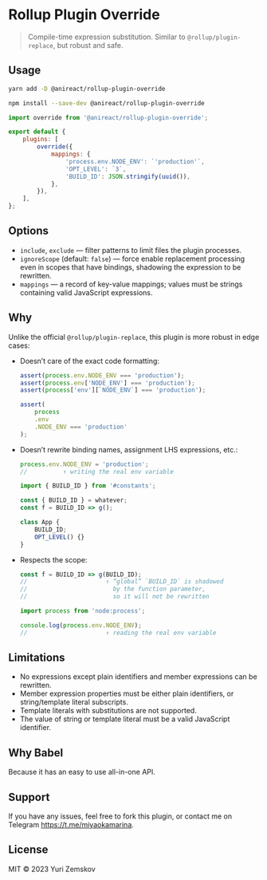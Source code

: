 # Rollup Plugin Override

> Compile-time expression substitution. Similar to `@rollup/plugin-replace`, but
> robust and safe.

## Usage

```bash
yarn add -D @anireact/rollup-plugin-override
```

```bash
npm install --save-dev @anireact/rollup-plugin-override
```

```javascript
import override from '@anireact/rollup-plugin-override';

export default {
    plugins: [
        override({
            mappings: {
                'process.env.NODE_ENV': `'production'`,
                'OPT_LEVEL': `3`,
                'BUILD_ID': JSON.stringify(uuid()),
            },
        }),
    ],
};
```

## Options

-   `include`, `exclude` — filter patterns to limit files the plugin processes.
-   `ignoreScope` (default: `false`) — force enable replacement processing even
    in scopes that have bindings, shadowing the expression to be rewritten.
-   `mappings` — a record of key-value mappings; values must be strings
    containing valid JavaScript expressions.

## Why

Unlike the official `@rollup/plugin-replace`, this plugin is more robust in edge
cases:

-   Doesn’t care of the exact code formatting:

    <!-- prettier-ignore -->
    ```javascript
    assert(process.env.NODE_ENV === 'production');
    assert(process.env['NODE_ENV'] === 'production');
    assert(process['env'][`NODE_ENV`] === 'production');

    assert(
        process
        .env
        .NODE_ENV === 'production'
    );
    ```

-   Doesn’t rewrite binding names, assignment LHS expressions, etc.:

    ```javascript
    process.env.NODE_ENV = 'production';
    //          ↑ writing the real env variable

    import { BUILD_ID } from '#constants';

    const { BUILD_ID } = whatever;
    const f = BUILD_ID => g();

    class App {
        BUILD_ID;
        OPT_LEVEL() {}
    }
    ```

-   Respects the scope:

    ```javascript
    const f = BUILD_ID => g(BUILD_ID);
    //                      ↑ “global” `BUILD_ID` is shadowed
    //                        by the function parameter,
    //                        so it will not be rewritten

    import process from 'node:process';

    console.log(process.env.NODE_ENV);
    //                      ↑ reading the real env variable
    ```

## Limitations

-   No expressions except plain identifiers and member expressions can be
    rewritten.
-   Member expression properties must be either plain identifiers, or
    string/template literal subscripts.
-   Template literals with substitutions are not supported.
-   The value of string or template literal must be a valid JavaScript
    identifier.

## Why Babel

Because it has an easy to use all-in-one API.

## Support

If you have any issues, feel free to fork this plugin, or contact me on Telegram
https://t.me/miyaokamarina.

## License

MIT © 2023 Yuri Zemskov
